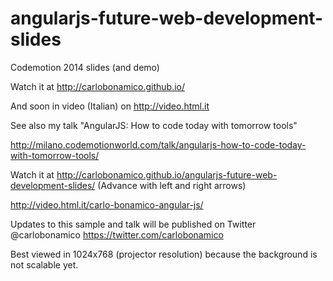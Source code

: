 angularjs-future-web-development-slides
=======================================

Codemotion 2014 slides (and demo) 

Watch it at http://carlobonamico.github.io/

And soon in video (Italian) on 
http://video.html.it



See also my talk "AngularJS: How to code today with tomorrow tools"

http://milano.codemotionworld.com/talk/angularjs-how-to-code-today-with-tomorrow-tools/

Watch it at http://carlobonamico.github.io/angularjs-future-web-development-slides/
(Advance with left and right arrows)

http://video.html.it/carlo-bonamico-angular-js/

Updates to this sample and talk will be published on Twitter @carlobonamico
https://twitter.com/carlobonamico

Best viewed in 1024x768 (projector resolution) because the background is not scalable yet.
